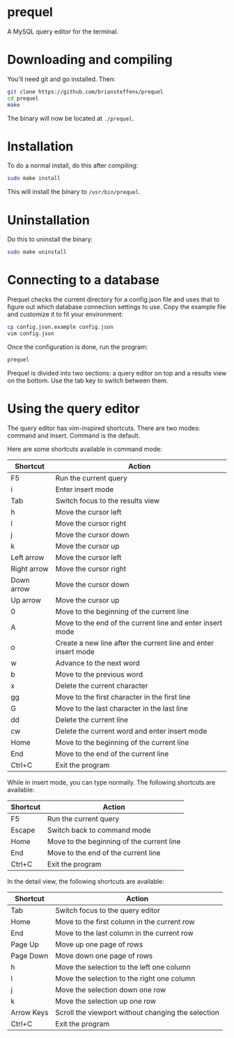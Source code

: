 prequel
=======

A MySQL query editor for the terminal.

# Downloading and compiling

You'll need git and go installed. Then:

```bash
git clone https://github.com/briansteffens/prequel
cd prequel
make
```

The binary will now be located at `./prequel`.

# Installation

To do a normal install, do this after compiling:

```bash
sudo make install
```

This will install the binary to `/usr/bin/prequel`.

# Uninstallation

Do this to uninstall the binary:

```bash
sudo make uninstall
```

# Connecting to a database

Prequel checks the current directory for a config.json file and uses that to
figure out which database connection settings to use. Copy the example file
and customize it to fit your environment:

```bash
cp config.json.example config.json
vim config.json
```

Once the configuration is done, run the program:

```bash
prequel
```

Prequel is divided into two sections: a query editor on top and a results view
on the bottom. Use the tab key to switch between them.

# Using the query editor

The query editor has vim-inspired shortcuts. There are two modes: command and
insert. Command is the default.

Here are some shortcuts available in command mode:

| Shortcut    | Action                                                        |
|-------------|---------------------------------------------------------------|
| F5          | Run the current query                                         |
| i           | Enter insert mode                                             |
| Tab         | Switch focus to the results view                              |
| h           | Move the cursor left                                          |
| l           | Move the cursor right                                         |
| j           | Move the cursor down                                          |
| k           | Move the cursor up                                            |
| Left arrow  | Move the cursor left                                          |
| Right arrow | Move the cursor right                                         |
| Down arrow  | Move the cursor down                                          |
| Up arrow    | Move the cursor up                                            |
| 0           | Move to the beginning of the current line                     |
| A           | Move to the end of the current line and enter insert mode     |
| o           | Create a new line after the current line and enter insert mode|
| w           | Advance to the next word                                      |
| b           | Move to the previous word                                     |
| x           | Delete the current character                                  |
| gg          | Move to the first character in the first line                 |
| G           | Move to the last character in the last line                   |
| dd          | Delete the current line                                       |
| cw          | Delete the current word and enter insert mode                 |
| Home        | Move to the beginning of the current line                     |
| End         | Move to the end of the current line                           |
| Ctrl+C      | Exit the program                                              |

While in insert mode, you can type normally. The following shortcuts are
available:

| Shortcut    | Action                                                        |
|-------------|---------------------------------------------------------------|
| F5          | Run the current query                                         |
| Escape      | Switch back to command mode                                   |
| Home        | Move to the beginning of the current line                     |
| End         | Move to the end of the current line                           |
| Ctrl+C      | Exit the program                                              |

In the detail view, the following shortcuts are available:

| Shortcut    | Action                                                        |
|-------------|---------------------------------------------------------------|
| Tab         | Switch focus to the query editor                              |
| Home        | Move to the first column in the current row                   |
| End         | Move to the last column in the current row                    |
| Page Up     | Move up one page of rows                                      |
| Page Down   | Move down one page of rows                                    |
| h           | Move the selection to the left one column                     |
| l           | Move the selection to the right one column                    |
| j           | Move the selection down one row                               |
| k           | Move the selection up one row                                 |
| Arrow Keys  | Scroll the viewport without changing the selection            |
| Ctrl+C      | Exit the program                                              |
